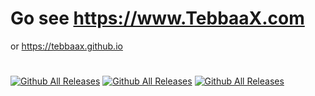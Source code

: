 # Go see https://www.TebbaaX.com
or https://tebbaax.github.io
#
[![Github All Releases](https://img.shields.io/uptimerobot/status/m788031890-b4b035f8060b1b215f2d8168)]()
[![Github All Releases](https://img.shields.io/uptimerobot/ratio/m788031890-b4b035f8060b1b215f2d8168)]()
[![Github All Releases](https://img.shields.io/badge/physical%20status-on%20fire%20%F0%9F%94%A5-blue)]()


